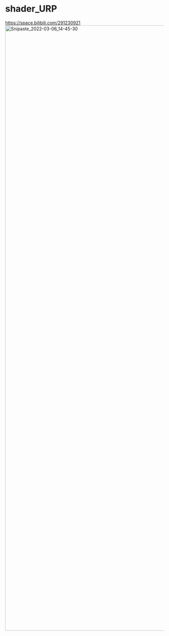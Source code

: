 # shader_URP
https://space.bilibili.com/291230921
<img width="1920" alt="Snipaste_2022-03-06_14-45-30" src="https://user-images.githubusercontent.com/58284040/156912406-19a6f73e-30ec-4dee-86bc-75faca402a4c.png">
